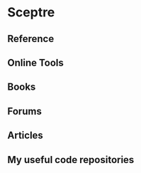 # Sceptre

## Reference

## Online Tools

## Books

## Forums

## Articles

## My useful code repositories
 